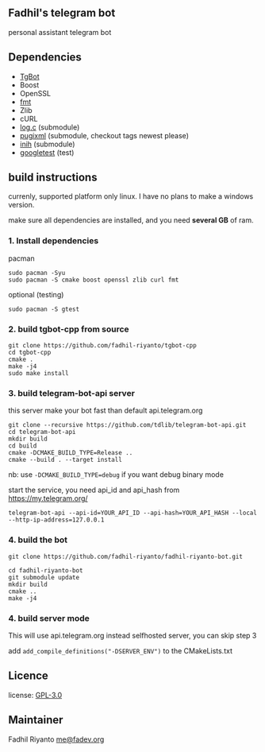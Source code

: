 ## Fadhil's telegram bot
personal assistant telegram bot

## Dependencies 
- [TgBot](https://github.com/reo7sp/tgbot-cpp)
- Boost
- OpenSSL
- [fmt](https://github.com/fmtlib/fmt)
- Zlib
- cURL
- [log.c](https://github.com/fadhil-riyanto/log.c-patched) (submodule)
- [pugixml](https://github.com/zeux/pugixml) (submodule, checkout tags newest please)
- [inih](https://github.com/benhoyt/inih) (submodule)
- [googletest](https://github.com/google/googletest) (test)

## build instructions
currenly, supported platform only linux. I have no plans to make a windows version.

make sure all dependencies are installed, and you need <b>several GB</b> of ram.

### 1. Install dependencies

pacman
```
sudo pacman -Syu
sudo pacman -S cmake boost openssl zlib curl fmt
```

optional (testing)
```
sudo pacman -S gtest
```

### 2. build tgbot-cpp from source
```
git clone https://github.com/fadhil-riyanto/tgbot-cpp
cd tgbot-cpp
cmake .
make -j4
sudo make install
```

### 3. build telegram-bot-api server
this server make your bot fast than default api.telegram.org

```
git clone --recursive https://github.com/tdlib/telegram-bot-api.git
cd telegram-bot-api
mkdir build
cd build
cmake -DCMAKE_BUILD_TYPE=Release ..
cmake --build . --target install
```

nb: use `-DCMAKE_BUILD_TYPE=debug` if you want debug binary mode

start the service, you need api_id and api_hash from https://my.telegram.org/

```
telegram-bot-api --api-id=YOUR_API_ID --api-hash=YOUR_API_HASH --local --http-ip-address=127.0.0.1
```

### 4. build the bot

```
git clone https://github.com/fadhil-riyanto/fadhil-riyanto-bot.git

cd fadhil-riyanto-bot
git submodule update
mkdir build
cmake ..
make -j4
```

### 4. build server mode
This will use api.telegram.org instead selfhosted server, you can skip step 3

add `add_compile_definitions("-DSERVER_ENV")` to the CMakeLists.txt

## Licence
license: [GPL-3.0](https://github.com/fadhil-riyanto/fadhil-riyanto-bot/blob/master/license)


## Maintainer
Fadhil Riyanto <me@fadev.org>